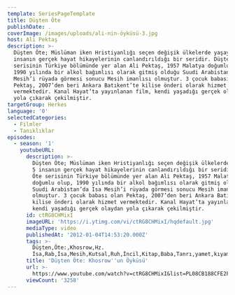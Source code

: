 ```yaml
---
template: SeriesPageTemplate
title: Düşten Öte
publishDate: .
coverImage: /images/uploads/ali-nin-öyküsü-3.jpg
host: Ali Pektaş
description: >-
  Düşten Öte; Müslüman iken Hristiyanlığı seçen değişik ülkelerde yaşayan 5
  insanın gerçek hayat hikayelerinin canlandırıldığı bir seridir. Düşten Öte
  serisinin Türkiye bölümünde yer alan Ali Pektaş, 1957 Malatya doğumlu olup,
  1990 yılında bir alkol bağımlısı olarak gitmiş olduğu Suudi Arabistan’da Isa
  Mesih’i rüyada görmesi sonucu Mesih imanlısı olmuştur. 3 çocuk babası olan
  Pektaş, 2007’den beri Ankara Batıkent’te kilise önderi olarak hizmet
  vermektedir. Kanal Hayat’ta yayınlanan film, kendi yaşadığı gerçek olaydan
  yola çıkarak çekilmiştir.
targetGroup: Herkes
language: '0'
selectedCategories:
  - Filmler
  - Tanıklıklar
episodes:
  - season: '1'
    youtubeURL:
      description: >-
        Düşten Öte; Müslüman iken Hristiyanlığı seçen değişik ülkelerde yaşayan
        5 insanın gerçek hayat hikayelerinin canlandırıldığı bir seridir. Düşten
        Öte serisinin Türkiye bölümünde yer alan Ali Pektaş, 1957 Malatya
        doğumlu olup, 1990 yılında bir alkol bağımlısı olarak gitmiş olduğu
        Suudi Arabistan’da Isa Mesih’i rüyada görmesi sonucu Mesih imanlısı
        olmuştur. 3 çocuk babası olan Pektaş, 2007’den beri Ankara Batıkent’te
        kilise önderi olarak hizmet vermektedir. Kanal Hayat’ta yayınlanan film,
        kendi yaşadığı gerçek olaydan yola çıkarak çekilmiştir.
      id: ctRG8CHMixI
      imageURL: 'https://i.ytimg.com/vi/ctRG8CHMixI/hqdefault.jpg'
      mediaType: video
      publishedAt: '2012-01-04T14:53:20.000Z'
      tags: >-
        Düşten,Öte:,Khosrow,Hz.
        İsa,Rab,İsa,Mesih,Kutsal,Ruh,İncil,Kitap,Baba,Tanrı,yamet,kıyamet,günü,Allah,depresyon,şifa,bereket
      title: 'Düşten Öte: Khosrow''un Öyküsü'
      url: >-
        https://www.youtube.com/watch?v=ctRG8CHMixI&list=PL08CB188CFE2F418D&index=2&t=0s
      viewCount: '3258'
---
```


